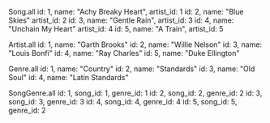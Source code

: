 Song.all
id: 1, name: "Achy Breaky Heart", artist_id: 1
id: 2, name: "Blue Skies" artist_id: 2
id: 3, name: "Gentle Rain", artist_id: 3
id: 4, name: "Unchain My Heart" artist_id: 4
id: 5, name: "A Train", artist_id: 5

Artist.all
id: 1, name: "Garth Brooks"
id: 2, name: "Willie Nelson"
id: 3, name: "Louis Bonfi"
id: 4, name: "Ray Charles"
id: 5, name: "Duke Ellington"

Genre.all
id: 1, name: "Country"
id: 2, name: "Standards" 
id: 3, name: "Old Soul"
id: 4, name: "Latin Standards"

SongGenre.all
id: 1, song_id: 1, genre_id: 1
id: 2, song_id: 2, genre_id: 2
id: 3, song_id: 3, genre_id: 3
id: 4, song_id: 4, genre_id: 4
id: 5, song_id: 5, genre_id: 2
